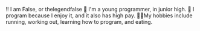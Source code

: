 !!  I am False, or thelegendfalse
🚸 I'm a young programmer, in junior high.
🤑 I program because I enjoy it, and it also has high pay.
🏃‍♂️My hobbies include running, working out, learning how to program, and eating.
